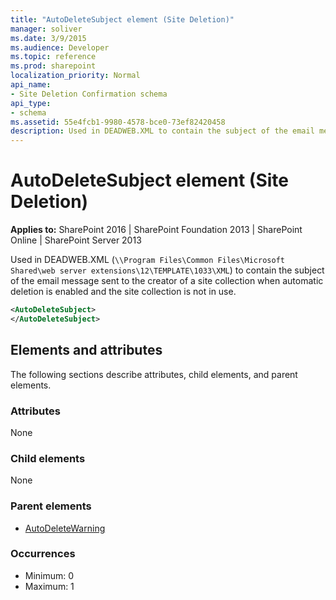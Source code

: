```yaml
---
title: "AutoDeleteSubject element (Site Deletion)"
manager: soliver
ms.date: 3/9/2015
ms.audience: Developer
ms.topic: reference
ms.prod: sharepoint
localization_priority: Normal
api_name:
- Site Deletion Confirmation schema
api_type:
- schema
ms.assetid: 55e4fcb1-9980-4578-bce0-73ef82420458
description: Used in DEADWEB.XML to contain the subject of the email message sent to the creator of a site collection when automatic deletion is enabled and the site collection is not in use.
---
```


# AutoDeleteSubject element (Site Deletion)

**Applies to:** SharePoint 2016 | SharePoint Foundation 2013 | SharePoint Online | SharePoint Server 2013
  
Used in DEADWEB.XML (`\\Program Files\Common Files\Microsoft Shared\web server extensions\12\TEMPLATE\1033\XML`) to contain the subject of the email message sent to the creator of a site collection when automatic deletion is enabled and the site collection is not in use.
  
```XML
<AutoDeleteSubject>
</AutoDeleteSubject>
```

## Elements and attributes

The following sections describe attributes, child elements, and parent elements.

### Attributes

None
   
### Child elements

None
   
### Parent elements

- [AutoDeleteWarning](autodeletewarning-element-site-deletion.md)
   
### Occurrences

- Minimum: 0
- Maximum: 1  

<br/> 
   

